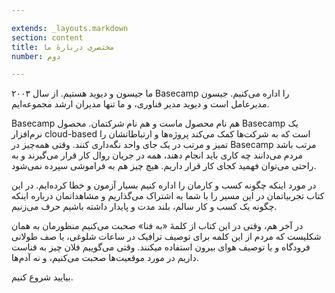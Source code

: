 ```yaml
---

extends: _layouts.markdown
section: content
title: مختصری دربارهٔ ما
number: دوم

---
```


ما جیسون و دیوید هستیم. از سال ۲۰۰۳ Basecamp را اداره می‌کنیم. جیسون مدیرعامل است و دیوید مدیر فناوری، و ما تنها مدیران ارشد مجموعه‌ایم.

Basecamp هم نام محصول ماست و هم نام شرکتمان. محصول Basecamp یک نرم‌افزار cloud-based است که به شرکت‌ها کمک می‌کند پروژه‌ها و ارتباطاتشان را تمیز و مرتب در یک جای واحد نگه‌داری کنند. وقتی همه‌چیز در Basecamp مرتب باشد مردم می‌دانند چه کاری باید انجام دهند، همه در جریان روال کار قرار می‌گیرند و به راحتی می‌توان فهمید کجای کار قرار داریم. هیچ چیز هم به فراموشی سپرده نمی‌شود.

در مورد اینکه چگونه کسب و کارمان را اداره کنیم بسیار آزمون و خطا کرده‌ایم. در این کتاب تجربیاتمان در این مسیر را با شما به اشتراک می‌گذاریم و مشاهداتمان درباره اینکه چگونه یک کسب و کار سالم، بلند مدت و پایدار داشته باشیم حرف می‌زنیم.

در آخر هم، وقتی در این کتاب از کلمهٔ «به فنا» صحبت می‌کنیم منظورمان به همان شکلیست که مردم از این کلمه برای توصیف ترافیک در ساعات شلوغی، یا صف طولانی فرودگاه و یا توصیف هوای بیرون استفاده میکنند. وقتی می‌گوییم فلان چیز به فناست داریم در مورد موقعیت‌ها صحبت می‌کنیم، و نه آدم‌ها.

بیایید شروع کنیم.